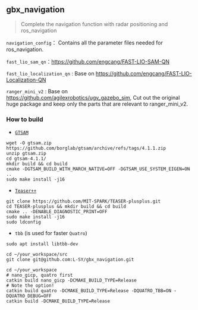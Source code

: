 ## gbx_navigation

> Complete the navigation function with radar positioning and ros_navigation

`navigation_config`： Contains all the parameter files needed for ros_navigation.

`fast_lio_sam_qn`：https://github.com/engcang/FAST-LIO-SAM-QN

`fast_lio_localization_qn` : Base on https://github.com/engcang/FAST-LIO-Localization-QN

`ranger_mini_v2` :  Base on https://github.com/agilexrobotics/ugv_gazebo_sim, Cut out the original huge package and keep only the parts that are relevant to ranger_mini_v2.

### How to build

- [`GTSAM`](https://github.com/borglab/gtsam)

```
wget -O gtsam.zip https://github.com/borglab/gtsam/archive/refs/tags/4.1.1.zip
unzip gtsam.zip
cd gtsam-4.1.1/
mkdir build && cd build
cmake -DGTSAM_BUILD_WITH_MARCH_NATIVE=OFF -DGTSAM_USE_SYSTEM_EIGEN=ON ..
sudo make install -j16
```

- [`Teaser++`](https://github.com/MIT-SPARK/TEASER-plusplus)

```
git clone https://github.com/MIT-SPARK/TEASER-plusplus.git
cd TEASER-plusplus && mkdir build && cd build
cmake .. -DENABLE_DIAGNOSTIC_PRINT=OFF
sudo make install -j16
sudo ldconfig
```

- `tbb` (is used for faster `Quatro`)

```
sudo apt install libtbb-dev
```



```
cd ~/your_workspace/src
git clone git@github.com:L-SY/gbx_navigation.git

cd ~/your_workspace
# nano_gicp, quatro first
catkin build nano_gicp -DCMAKE_BUILD_TYPE=Release
# Note the option!
catkin build quatro -DCMAKE_BUILD_TYPE=Release -DQUATRO_TBB=ON -DQUATRO_DEBUG=OFF
catkin build -DCMAKE_BUILD_TYPE=Release
```

​    